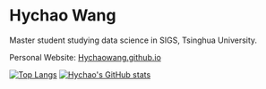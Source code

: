# Hychao Wang
Master student studying data science in SIGS, Tsinghua University.

Personal Website: [Hychaowang.github.io](Hychaowang.github.io)

[![Top Langs](https://github-readme-stats.vercel.app/api/top-langs/?username=HychaoWang&langs_count=10&layout=compact)](https://github.com/anuraghazra/github-readme-stats)
 [![Hychao's GitHub stats](https://github-readme-stats.vercel.app/api?username=HychaoWang&show_icons=true&include_all_commits=true)](https://github.com/anuraghazra/github-readme-stats)

